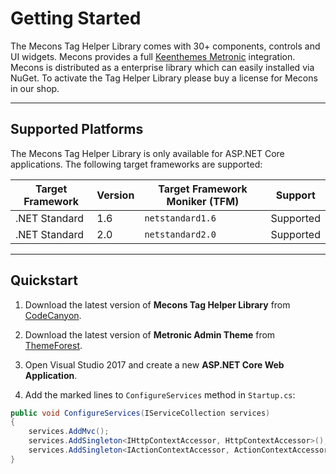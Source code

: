 # Getting Started

The Mecons Tag Helper Library comes with 30+ components, controls and UI widgets. Mecons provides a full [Keenthemes Metronic](http://keenthemes.com/metronic/) integration. Mecons is distributed as a enterprise library which can easily installed via NuGet. To activate the Tag Helper Library please buy a license for Mecons in our shop.

---

## Supported Platforms

The Mecons Tag Helper Library is only available for ASP.NET Core applications. The following target frameworks are supported:

Target Framework | Version | Target Framework Moniker (TFM) | Support
--- | --- | --- | ---
.NET Standard | 1.6 | `netstandard1.6` | Supported
.NET Standard | 2.0 | `netstandard2.0` | Supported

---

## Quickstart

1. Download the latest version of **Mecons Tag Helper Library** from [CodeCanyon](file:///C:/Git/mecons-tag-helper/Envato%20Package/docs/index.html).

2. Download the latest version of **Metronic Admin Theme** from [ThemeForest](https://themeforest.net/item/metronic-responsive-admin-dashboard-template/4021469?ref=keenthemes).

3. Open Visual Studio 2017 and create a new **ASP.NET Core Web Application**.

4. Add the marked lines to `ConfigureServices` method in `Startup.cs`:

```csharp hl_lines="4 5"
public void ConfigureServices(IServiceCollection services)
{
    services.AddMvc();
    services.AddSingleton<IHttpContextAccessor, HttpContextAccessor>();
    services.AddSingleton<IActionContextAccessor, ActionContextAccessor>();
}
```